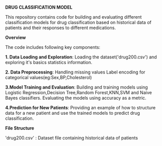 **DRUG CLASSIFICATION MODEL**

This repository contains code for building and evaluating different classification models for drug classification based on historical data of patients and their responses to different medications.

**Overview**

The code includes following key components:

**1. Data Loading and Exploration**:
      Loading the dataset('drug200.csv') and exploring it's basics statistics information.

**2. Data Preprocessing**:
      Handling missing values
      Label encoding for categorical values(eg:Sex,BP,Cholesterol)

**3.Model Training and Evaluation**:
      Building and training models using Logistic Regression,Decision Tree,Random Forest,KNN,SVM and Naive Bayes classifiers.
      Evaluating the models using accuracy as a metric.

**4.Prediction for New Patients**:
      Providing an example of how to structure data for a new patient and use the trained models to predict drug classification.

**File Structure**

'drug200.csv' : Dataset file containing historical data of patients
